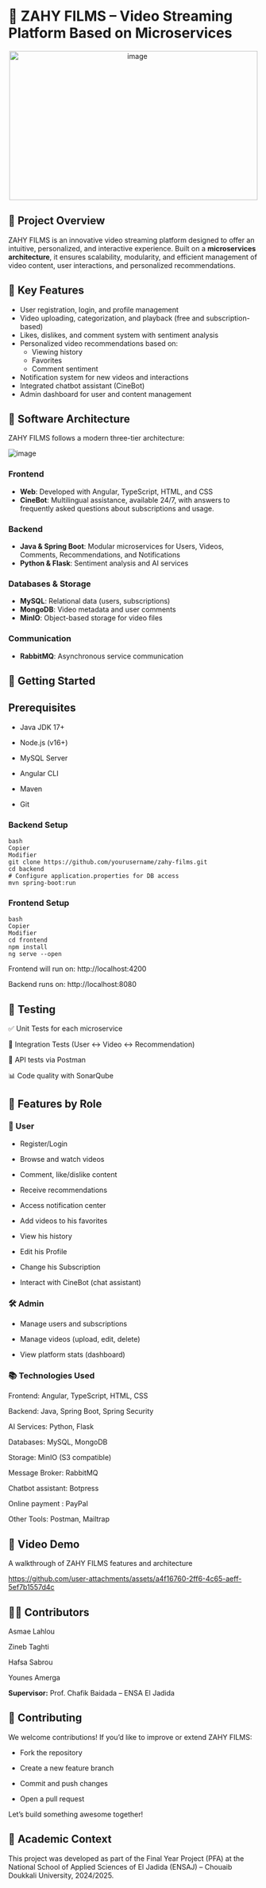 # 🎥 ZAHY FILMS – Video Streaming Platform Based on Microservices
<p align="center">
  <img 
    alt="image" 
    src="https://github.com/user-attachments/assets/89f337a6-bfb7-444c-8fc4-b12f2d7850e2" 
    style="width: 500px; height: 300px;" 
  />
</p>

## 🧠 Project Overview

ZAHY FILMS is an innovative video streaming platform designed to offer an intuitive, personalized, and interactive experience. Built on a **microservices architecture**, it ensures scalability, modularity, and efficient management of video content, user interactions, and personalized recommendations.

## 🔑 Key Features

- User registration, login, and profile management
- Video uploading, categorization, and playback (free and subscription-based)
- Likes, dislikes, and comment system with sentiment analysis
- Personalized video recommendations based on:
  - Viewing history
  - Favorites
  - Comment sentiment
- Notification system for new videos and interactions
- Integrated chatbot assistant (CineBot)
- Admin dashboard for user and content management



## 🧱 Software Architecture

ZAHY FILMS follows a modern three-tier architecture:

![image](https://github.com/user-attachments/assets/d1a3571c-222b-4336-ba36-956013544e75)

### Frontend
- **Web**: Developed with Angular, TypeScript, HTML, and CSS
- **CineBot**: Multilingual assistance, available 24/7, with answers to frequently asked questions about subscriptions and usage.
### Backend
- **Java & Spring Boot**: Modular microservices for Users, Videos, Comments, Recommendations, and Notifications
- **Python & Flask**: Sentiment analysis and AI services

### Databases & Storage
- **MySQL**: Relational data (users, subscriptions)
- **MongoDB**: Video metadata and user comments
- **MinIO**: Object-based storage for video files

### Communication
- **RabbitMQ**: Asynchronous service communication

## 🚀 Getting Started
## Prerequisites
- Java JDK 17+

- Node.js (v16+)
  
- MySQL Server
  
- Angular CLI
  
- Maven
  
- Git

### Backend Setup
```
bash
Copier
Modifier
git clone https://github.com/yourusername/zahy-films.git
cd backend
# Configure application.properties for DB access
mvn spring-boot:run
```
### Frontend Setup
```
bash
Copier
Modifier
cd frontend
npm install
ng serve --open
```
Frontend will run on: http://localhost:4200

Backend runs on: http://localhost:8080

## 🧪 Testing
✅ Unit Tests for each microservice

🔁 Integration Tests (User ↔ Video ↔ Recommendation)

🧪 API tests via Postman

📊 Code quality with SonarQube

## 📱 Features by Role
### 👤 User
- Register/Login

- Browse and watch videos

- Comment, like/dislike content

- Receive recommendations

- Access notification center
  
- Add videos to his favorites
  
- View his history
  
- Edit his Profile
  
- Change his Subscription

- Interact with CineBot (chat assistant)

### 🛠️ Admin
- Manage users and subscriptions

- Manage videos (upload, edit, delete)

- View platform stats (dashboard)

### 📚 Technologies Used
Frontend: Angular, TypeScript, HTML, CSS

Backend: Java, Spring Boot, Spring Security

AI Services: Python, Flask

Databases: MySQL, MongoDB

Storage: MinIO (S3 compatible)

Message Broker: RabbitMQ

Chatbot assistant: Botpress

Online payment : PayPal

Other Tools: Postman, Mailtrap
## 🎥 Video Demo
A walkthrough of ZAHY FILMS features and architecture

https://github.com/user-attachments/assets/a4f16760-2ff6-4c65-aeff-5ef7b1557d4c

## 👨‍💻 Contributors
Asmae Lahlou 

Zineb Taghti

Hafsa Sabrou

Younes Amerga

**Supervisor:** Prof. Chafik Baidada – ENSA El Jadida

## 🤝 Contributing
We welcome contributions! If you’d like to improve or extend ZAHY FILMS:

- Fork the repository

- Create a new feature branch

- Commit and push changes

- Open a pull request

Let’s build something awesome together!

## 🏫 Academic Context
This project was developed as part of the Final Year Project (PFA) at the National School of Applied Sciences of El Jadida (ENSAJ) – Chouaib Doukkali University, 2024/2025.





